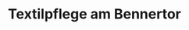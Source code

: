 ---
title: "Textilpflege am Bennertor"
url: /castrop-rauxel/textilpflege-am-bennertor/
shop: Wäscherei
---
